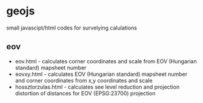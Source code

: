 # geojs
small javascipt/html codes for survelying calulations

## eov
  - eov.html - calculates corner coordinates and scale from EOV (Hungarian standard) mapsheet number
  - eovxy.html - calculates EOV (Hungarian standard) mapsheet number and corner coordinates from x,y coordinates and scale
  - hossztorzulas.html - calculates see level reduction and projection distortion of distances for EOV (EPSG:23700) projection
